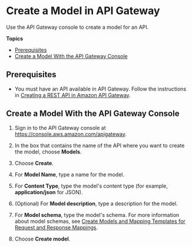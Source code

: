 # Create a Model in API Gateway<a name="how-to-create-model"></a>

Use the API Gateway console to create a model for an API\.

**Topics**
+ [Prerequisites](#how-to-create-model-prerequisites)
+ [Create a Model With the API Gateway Console](#how-to-create-model-console)

## Prerequisites<a name="how-to-create-model-prerequisites"></a>
+ You must have an API available in API Gateway\. Follow the instructions in [Creating a REST API in Amazon API Gateway](how-to-create-api.md)\.

## Create a Model With the API Gateway Console<a name="how-to-create-model-console"></a>

1. Sign in to the API Gateway console at [https://console\.aws\.amazon\.com/apigateway](https://console.aws.amazon.com/apigateway)\.

1. In the box that contains the name of the API where you want to create the model, choose **Models**\.

1. Choose **Create**\.

1. For **Model Name**, type a name for the model\.

1. For **Content Type**, type the model's content type \(for example, **application/json** for JSON\)\.

1. \(Optional\) For **Model description**, type a description for the model\.

1. For **Model schema**, type the model's schema\. For more information about model schemas, see [Create Models and Mapping Templates for Request and Response Mappings](models-mappings.md)\.

1. Choose **Create model**\.